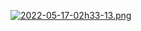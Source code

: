 [![2022-05-17-02h33-13.png](https://i.postimg.cc/8cyn2TVG/2022-05-17-02h33-13.png)](https://postimg.cc/V0CRMQ6Z)
